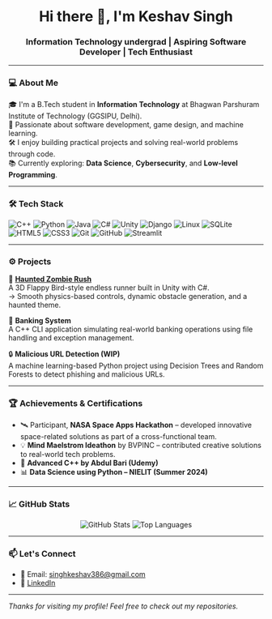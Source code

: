 <h1 align="center">Hi there 👋, I'm Keshav Singh</h1>
<h3 align="center">Information Technology undergrad | Aspiring Software Developer | Tech Enthusiast</h3>

---

### 💻 About Me

🎓 I'm a B.Tech student in **Information Technology** at Bhagwan Parshuram Institute of Technology (GGSIPU, Delhi).  
🚀 Passionate about software development, game design, and machine learning.  
🛠️ I enjoy building practical projects and solving real-world problems through code.  
📚 Currently exploring: **Data Science**, **Cybersecurity**, and **Low-level Programming**.

---

### 🛠 Tech Stack

<p align="left">
  <img src="https://img.shields.io/badge/C++-00599C?style=flat&logo=c%2B%2B&logoColor=white" alt="C++" />
  <img src="https://img.shields.io/badge/Python-3776AB?style=flat&logo=python&logoColor=white" alt="Python" />
  <img src="https://img.shields.io/badge/Java-007396?style=flat&logo=java&logoColor=white" alt="Java" />
  <img src="https://img.shields.io/badge/CSharp-239120?style=flat&logo=c-sharp&logoColor=white" alt="C#" />
  <img src="https://img.shields.io/badge/Unity-000000?style=flat&logo=unity&logoColor=white" alt="Unity" />
  <img src="https://img.shields.io/badge/Django-092E20?style=flat&logo=django&logoColor=white" alt="Django" />
  <img src="https://img.shields.io/badge/Linux-FCC624?style=flat&logo=linux&logoColor=black" alt="Linux" />
  <img src="https://img.shields.io/badge/SQLite-003B57?style=flat&logo=sqlite&logoColor=white" alt="SQLite" />
  <img src="https://img.shields.io/badge/HTML5-E34F26?style=flat&logo=html5&logoColor=white" alt="HTML5" />
  <img src="https://img.shields.io/badge/CSS3-1572B6?style=flat&logo=css3&logoColor=white" alt="CSS3" />
  <img src="https://img.shields.io/badge/Git-181717?style=flat&logo=git&logoColor=white" alt="Git" />
  <img src="https://img.shields.io/badge/GitHub-181717?style=flat&logo=github&logoColor=white" alt="GitHub" />
  <img src="https://img.shields.io/badge/Streamlit-FF4B4B?style=flat&logo=streamlit&logoColor=white" alt="Streamlit" />

</p>

---

### ⚙️ Projects

🧟 **[Haunted Zombie Rush](#)**  
A 3D Flappy Bird-style endless runner built in Unity with C#.  
→ Smooth physics-based controls, dynamic obstacle generation, and a haunted theme.

🏦 **Banking System**  
A C++ CLI application simulating real-world banking operations using file handling and exception management.

🔒 **Malicious URL Detection (WIP)**  
A machine learning-based Python project using Decision Trees and Random Forests to detect phishing and malicious URLs.

---

### 🏆 Achievements & Certifications

- 🛰️ Participant, **NASA Space Apps Hackathon** – developed innovative space-related solutions as part of a cross-functional team.  
- 💡 **Mind Maelstrom Ideathon** by BVPINC – contributed creative solutions to real-world tech problems.  
- 📜 **Advanced C++ by Abdul Bari (Udemy)**  
- 📊 **Data Science using Python – NIELIT (Summer 2024)**

---

### 📈 GitHub Stats

<p align="center">
  <img src="https://github-readme-stats.vercel.app/api?username=Kesin2540&show_icons=true&theme=tokyonight" alt="GitHub Stats" />
  <img src="https://github-readme-stats.vercel.app/api/top-langs/?username=Kesin2540&layout=compact&theme=tokyonight" alt="Top Languages" />
</p>

---

### 📫 Let's Connect

- 📧 Email: singhkeshav386@gmail.com  
- 💼 [LinkedIn](https://www.linkedin.com/in/keshav-singh-1955b2317)  
---

_Thanks for visiting my profile! Feel free to check out my repositories._

